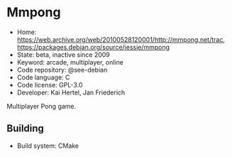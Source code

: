 # Mmpong

- Home: https://web.archive.org/web/20100528120001/http://mmpong.net/trac, https://packages.debian.org/source/jessie/mmpong
- State: beta, inactive since 2009
- Keyword: arcade, multiplayer, online
- Code repository: @see-debian
- Code language: C
- Code license: GPL-3.0
- Developer: Kai Hertel, Jan Friederich

Multiplayer Pong game.

## Building

- Build system: CMake

